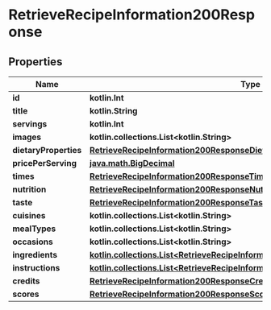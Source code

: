 
# RetrieveRecipeInformation200Response

## Properties
Name | Type | Description | Notes
------------ | ------------- | ------------- | -------------
**id** | **kotlin.Int** |  |  [optional]
**title** | **kotlin.String** |  |  [optional]
**servings** | **kotlin.Int** |  |  [optional]
**images** | **kotlin.collections.List&lt;kotlin.String&gt;** |  |  [optional]
**dietaryProperties** | [**RetrieveRecipeInformation200ResponseDietaryProperties**](RetrieveRecipeInformation200ResponseDietaryProperties.md) |  |  [optional]
**pricePerServing** | [**java.math.BigDecimal**](java.math.BigDecimal.md) |  |  [optional]
**times** | [**RetrieveRecipeInformation200ResponseTimes**](RetrieveRecipeInformation200ResponseTimes.md) |  |  [optional]
**nutrition** | [**RetrieveRecipeInformation200ResponseNutrition**](RetrieveRecipeInformation200ResponseNutrition.md) |  |  [optional]
**taste** | [**RetrieveRecipeInformation200ResponseTaste**](RetrieveRecipeInformation200ResponseTaste.md) |  |  [optional]
**cuisines** | **kotlin.collections.List&lt;kotlin.String&gt;** |  |  [optional]
**mealTypes** | **kotlin.collections.List&lt;kotlin.String&gt;** |  |  [optional]
**occasions** | **kotlin.collections.List&lt;kotlin.String&gt;** |  |  [optional]
**ingredients** | [**kotlin.collections.List&lt;RetrieveRecipeInformation200ResponseIngredientsInner&gt;**](RetrieveRecipeInformation200ResponseIngredientsInner.md) |  |  [optional]
**instructions** | [**kotlin.collections.List&lt;RetrieveRecipeInformation200ResponseInstructionsInner&gt;**](RetrieveRecipeInformation200ResponseInstructionsInner.md) |  |  [optional]
**credits** | [**RetrieveRecipeInformation200ResponseCredits**](RetrieveRecipeInformation200ResponseCredits.md) |  |  [optional]
**scores** | [**RetrieveRecipeInformation200ResponseScores**](RetrieveRecipeInformation200ResponseScores.md) |  |  [optional]



